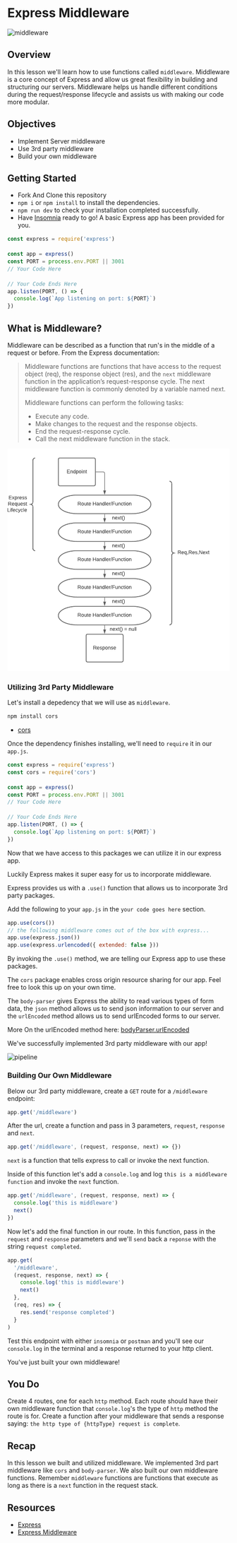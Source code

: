 # Express Middleware

![middleware](https://s3.ap-south-1.amazonaws.com/afteracademy-server-uploads/middleware-abc4d8076a46b47e.png)

## Overview

In this lesson we'll learn how to use functions called `middleware`. Middleware is a core concept of Express and allow us great flexibility in building and structuring our servers. Middleware helps us handle different conditions during the request/response lifecycle and assists us with making our code more modular.

## Objectives

- Implement Server middleware
- Use 3rd party middleware
- Build your own middleware

## Getting Started

- Fork And Clone this repository
- `npm i` or `npm install` to install the dependencies.
- `npm run dev` to check your installation completed successfully.
- Have [Insomnia](https://insomnia.rest/download/core/?) ready to go!
  A basic Express app has been provided for you.

```js
const express = require('express')

const app = express()
const PORT = process.env.PORT || 3001
// Your Code Here

// Your Code Ends Here
app.listen(PORT, () => {
  console.log(`App listening on port: ${PORT}`)
})
```

## What is Middleware?

Middleware can be described as a function that run's in the middle of a request or before. From the Express documentation:

> Middleware functions are functions that have access to the request object (req), the response object (res), and the `next` middleware function in the application’s request-response cycle. The next middleware function is commonly denoted by a variable named next.
>
> Middleware functions can perform the following tasks:
>
> - Execute any code.
> - Make changes to the request and the response objects.
> - End the request-response cycle.
> - Call the next middleware function in the stack.

![middleware](images/express_request.png)

### Utilizing 3rd Party Middleware

Let's install a depedency that we will use as `middleware`.

```sh
npm install cors
```

- [cors](https://www.npmjs.com/package/cors)

Once the dependency finishes installing, we'll need to `require` it in our `app.js`.

```js
const express = require('express')
const cors = require('cors')

const app = express()
const PORT = process.env.PORT || 3001
// Your Code Here

// Your Code Ends Here
app.listen(PORT, () => {
  console.log(`App listening on port: ${PORT}`)
})
```

Now that we have access to this packages we can utilize it in our express app.

Luckily Express makes it super easy for us to incorporate middleware.

Express provides us with a `.use()` function that allows us to incorporate 3rd party packages.

Add the following to your `app.js` in the `your code goes here` section.

```js
app.use(cors())
// the following middleware comes out of the box with express...
app.use(express.json())
app.use(express.urlencoded({ extended: false }))
```

By invoking the `.use()` method, we are telling our Express app to use these packages.

The `cors` package enables cross origin resource sharing for our app.
Feel free to look this up on your own time.

The `body-parser` gives Express the ability to read various types of form data, the `json` method allows us to send json information to our server and the `urlEncoded` method allows us to send urlEncoded forms to our server.

More On the urlEncoded method here:
[bodyParser.urlEncoded](https://github.com/expressjs/body-parser#bodyparserurlencodedoptions)

We've successfully implemented 3rd party middleware with our app!

![pipeline](https://lockmedown.com/wp-content/uploads/2017/02/request-pipeline.png)


### Building Our Own Middleware

Below our 3rd party middleware, create a `GET` route for a `/middleware` endpoint:

```js
app.get('/middleware')
```

After the url, create a function and pass in 3 parameters, `request`, `response` and `next`.

```js
app.get('/middleware', (request, response, next) => {})
```

`next` is a function that tells express to call or invoke the next function.

Inside of this function let's add a `console.log` and log `this is a middleware function` and invoke the `next` function.

```js
app.get('/middleware', (request, response, next) => {
  console.log('this is middleware')
  next()
})
```

Now let's add the final function in our route. In this function, pass in the `request` and `response` parameters and we'll `send` back a `reponse` with the string `request completed`.

```js
app.get(
  '/middleware',
  (request, response, next) => {
    console.log('this is middleware')
    next()
  },
  (req, res) => {
    res.send('response completed')
  }
)
```

Test this endpoint with either `insomnia` or `postman` and you'll see our `console.log` in the terminal and a response returned to your http client.

You've just built your own middleware!

## You Do

Create 4 routes, one for each `http` method. Each route should have their own middleware function that `console.log`'s the type of `http` method the route is for. Create a function after your middleware that sends a response saying: `the http type of {httpType} request is complete`.

## Recap

In this lesson we built and utilized middleware. We implemented 3rd part middleware like `cors` and `body-parser`. We also built our own middleware functions.
Remember `middleware` functions are functions that execute as long as there is a `next` function in the request stack.

## Resources

- [Express](https://expressjs.com/)
- [Express Middleware](http://expressjs.com/en/guide/using-middleware.html#using-middleware)
